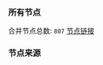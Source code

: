 ### 所有节点
合并节点总数: `807`
[节点链接](https://raw.githubusercontent.com/rzhy1/11/master/sub/sub_merge_base64.txt)

### 节点来源